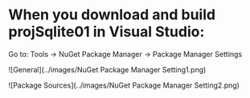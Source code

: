 # When you download and build projSqlite01 in Visual Studio:

Go to: Tools -> NuGet Package Manager -> Package Manager Settings

![General](../images/NuGet Package Manager Setting1.png)

![Package Sources](../images/NuGet Package Manager Setting2.png)
